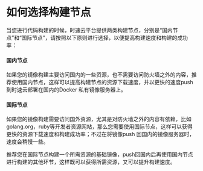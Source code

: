 # 如何选择构建节点
当您进行代码构建的时候，时速云平台提供两类构建节点，分别是“国内节点”和“国际节点”，请按照以下原则进行选择，以便提高构建速度和构建的成功率：
#### 国内节点
如果您的镜像构建主要访问国内的一些资源，也不需要访问防火墙之外的内容，推荐使用国内节点，这样可以提高构建节点的资源下载速度，并以更快的速度push到时速云部署在国内的Docker 私有镜像服务器上。

#### 国际节点
如果您的镜像构建需要访问国外资源，尤其是对防火墙之外的内容有依赖，比如 golang.org，ruby等开发者资源网站，那么您需要使用国际节点，这样可以获得更快的资源下载速度和构建成功率；不过在将镜像push 回国内的镜像服务器时，速度会稍慢一些。

推荐您在国际节点构建一个所需资源的基础镜像，push回国内后再使用国内节点进行构建的其他环节，这样既可以获得所需资源，又可以提升构建速度。
